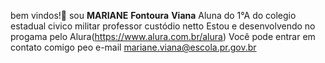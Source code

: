 bem vindos!🌹
sou **MARIANE** **Fontoura** **Viana**
Aluna do 1°A do colegio estadual civico militar professor custódio netto 
Estou e desenvolvendo no progama pelo Alura(https://www.alura.com.br/alura)
Você pode entrar em contato comigo peo e-mail mariane.viana@escola.pr.gov.br
